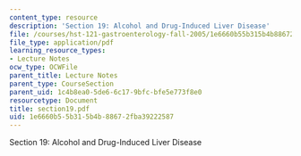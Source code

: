 ```yaml
---
content_type: resource
description: 'Section 19: Alcohol and Drug-Induced Liver Disease'
file: /courses/hst-121-gastroenterology-fall-2005/1e6660b55b315b4b88672fba39222587_section19.pdf
file_type: application/pdf
learning_resource_types:
- Lecture Notes
ocw_type: OCWFile
parent_title: Lecture Notes
parent_type: CourseSection
parent_uid: 1c4b8ea0-5de6-6c17-9bfc-bfe5e773f8e0
resourcetype: Document
title: section19.pdf
uid: 1e6660b5-5b31-5b4b-8867-2fba39222587
---
```

Section 19: Alcohol and Drug-Induced Liver Disease

